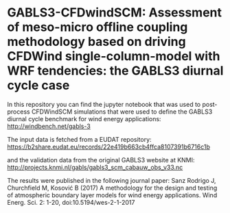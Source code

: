 # GABLS3-CFDwindSCM: Assessment of meso-micro offline coupling methodology based on driving CFDWind single-column-model with WRF tendencies: the GABLS3 diurnal cycle case

In this repository you can find the jupyter notebook that was used to post-process CFDWindSCM simulations that were used to define the GABLS3 diurnal cycle benchmark for wind energy applications: 
http://windbench.net/gabls-3 

The input data is fetched from a EUDAT repository: 
https://b2share.eudat.eu/records/22e419b663cb4ffca8107391b6716c1b 

and the validation data from the original GABLS3 website at KNMI:
http://projects.knmi.nl/gabls/gabls3_scm_cabauw_obs_v33.nc

The results were published in the following journal paper: 
Sanz Rodrigo J, Churchfield M, Kosović B (2017) A methodology for the design and testing of atmospheric boundary layer models for wind energy applications. Wind Energ. Sci. 2: 1-20, doi:10.5194/wes-2-1-2017


